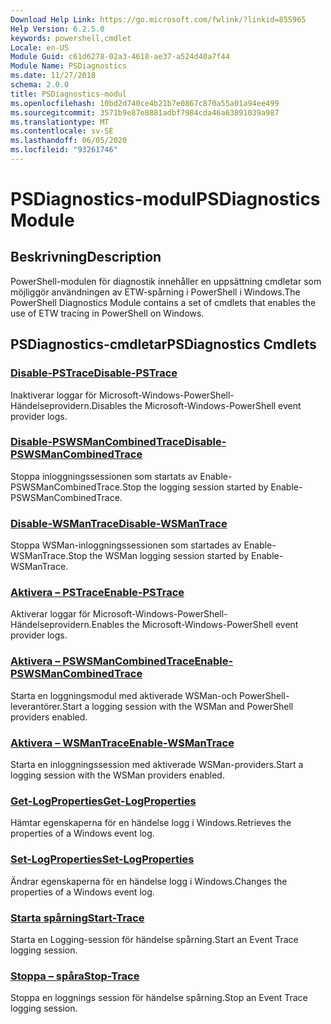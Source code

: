 ```yaml
---
Download Help Link: https://go.microsoft.com/fwlink/?linkid=855965
Help Version: 6.2.5.0
keywords: powershell,cmdlet
Locale: en-US
Module Guid: c61d6278-02a3-4618-ae37-a524d40a7f44
Module Name: PSDiagnostics
ms.date: 11/27/2018
schema: 2.0.0
title: PSDiagnostics-modul
ms.openlocfilehash: 10bd2d740ce4b21b7e0867c870a55a01a94ee499
ms.sourcegitcommit: 3571b9e87e8881adbf7984cda46a63891039a987
ms.translationtype: MT
ms.contentlocale: sv-SE
ms.lasthandoff: 06/05/2020
ms.locfileid: "93261746"
---
```

# <span data-ttu-id="069bd-103">PSDiagnostics-modul</span><span class="sxs-lookup"><span data-stu-id="069bd-103">PSDiagnostics Module</span></span>

## <span data-ttu-id="069bd-104">Beskrivning</span><span class="sxs-lookup"><span data-stu-id="069bd-104">Description</span></span>

<span data-ttu-id="069bd-105">PowerShell-modulen för diagnostik innehåller en uppsättning cmdletar som möjliggör användningen av ETW-spårning i PowerShell i Windows.</span><span class="sxs-lookup"><span data-stu-id="069bd-105">The PowerShell Diagnostics Module contains a set of cmdlets that enables the use of ETW tracing in PowerShell on Windows.</span></span>

## <span data-ttu-id="069bd-106">PSDiagnostics-cmdletar</span><span class="sxs-lookup"><span data-stu-id="069bd-106">PSDiagnostics Cmdlets</span></span>

### [<span data-ttu-id="069bd-107">Disable-PSTrace</span><span class="sxs-lookup"><span data-stu-id="069bd-107">Disable-PSTrace</span></span>](Disable-PSTrace.md)
<span data-ttu-id="069bd-108">Inaktiverar loggar för Microsoft-Windows-PowerShell-Händelseprovidern.</span><span class="sxs-lookup"><span data-stu-id="069bd-108">Disables the Microsoft-Windows-PowerShell event provider logs.</span></span>

### [<span data-ttu-id="069bd-109">Disable-PSWSManCombinedTrace</span><span class="sxs-lookup"><span data-stu-id="069bd-109">Disable-PSWSManCombinedTrace</span></span>](Disable-PSWSManCombinedTrace.md)
<span data-ttu-id="069bd-110">Stoppa inloggningssessionen som startats av Enable-PSWSManCombinedTrace.</span><span class="sxs-lookup"><span data-stu-id="069bd-110">Stop the logging session started by Enable-PSWSManCombinedTrace.</span></span>

### [<span data-ttu-id="069bd-111">Disable-WSManTrace</span><span class="sxs-lookup"><span data-stu-id="069bd-111">Disable-WSManTrace</span></span>](Disable-WSManTrace.md)
<span data-ttu-id="069bd-112">Stoppa WSMan-inloggningssessionen som startades av Enable-WSManTrace.</span><span class="sxs-lookup"><span data-stu-id="069bd-112">Stop the WSMan logging session started by Enable-WSManTrace.</span></span>

### [<span data-ttu-id="069bd-113">Aktivera – PSTrace</span><span class="sxs-lookup"><span data-stu-id="069bd-113">Enable-PSTrace</span></span>](Enable-PSTrace.md)
<span data-ttu-id="069bd-114">Aktiverar loggar för Microsoft-Windows-PowerShell-Händelseprovidern.</span><span class="sxs-lookup"><span data-stu-id="069bd-114">Enables the Microsoft-Windows-PowerShell event provider logs.</span></span>

### [<span data-ttu-id="069bd-115">Aktivera – PSWSManCombinedTrace</span><span class="sxs-lookup"><span data-stu-id="069bd-115">Enable-PSWSManCombinedTrace</span></span>](Enable-PSWSManCombinedTrace.md)
<span data-ttu-id="069bd-116">Starta en loggningsmodul med aktiverade WSMan-och PowerShell-leverantörer.</span><span class="sxs-lookup"><span data-stu-id="069bd-116">Start a logging session with the WSMan and PowerShell providers enabled.</span></span>

### [<span data-ttu-id="069bd-117">Aktivera – WSManTrace</span><span class="sxs-lookup"><span data-stu-id="069bd-117">Enable-WSManTrace</span></span>](Enable-WSManTrace.md)
<span data-ttu-id="069bd-118">Starta en inloggningssession med aktiverade WSMan-providers.</span><span class="sxs-lookup"><span data-stu-id="069bd-118">Start a logging session with the WSMan providers enabled.</span></span>

### [<span data-ttu-id="069bd-119">Get-LogProperties</span><span class="sxs-lookup"><span data-stu-id="069bd-119">Get-LogProperties</span></span>](Get-LogProperties.md)
<span data-ttu-id="069bd-120">Hämtar egenskaperna för en händelse logg i Windows.</span><span class="sxs-lookup"><span data-stu-id="069bd-120">Retrieves the properties of a Windows event log.</span></span>

### [<span data-ttu-id="069bd-121">Set-LogProperties</span><span class="sxs-lookup"><span data-stu-id="069bd-121">Set-LogProperties</span></span>](Set-LogProperties.md)
<span data-ttu-id="069bd-122">Ändrar egenskaperna för en händelse logg i Windows.</span><span class="sxs-lookup"><span data-stu-id="069bd-122">Changes the properties of a Windows event log.</span></span>

### [<span data-ttu-id="069bd-123">Starta spårning</span><span class="sxs-lookup"><span data-stu-id="069bd-123">Start-Trace</span></span>](Start-Trace.md)
<span data-ttu-id="069bd-124">Starta en Logging-session för händelse spårning.</span><span class="sxs-lookup"><span data-stu-id="069bd-124">Start an Event Trace logging session.</span></span>

### [<span data-ttu-id="069bd-125">Stoppa – spåra</span><span class="sxs-lookup"><span data-stu-id="069bd-125">Stop-Trace</span></span>](Stop-Trace.md)
<span data-ttu-id="069bd-126">Stoppa en loggnings session för händelse spårning.</span><span class="sxs-lookup"><span data-stu-id="069bd-126">Stop an Event Trace logging session.</span></span>
